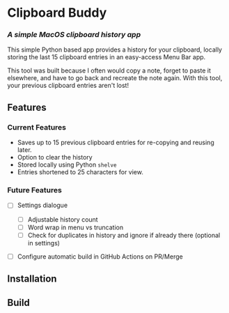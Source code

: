 # Clipboard Buddy

### _A simple MacOS clipboard history app_

This simple Python based app provides a history for your clipboard, locally storing the last 15 clipboard entries in an easy-access Menu Bar app. 

This tool was built because I often would copy a note, forget to paste it elsewhere, and have to go back and recreate the note again. With this tool, your previous clipboard entries aren't lost!
## Features
### Current Features
- Saves up to 15 previous clipboard entries for re-copying and reusing later.
- Option to clear the history
- Stored locally using Python `shelve`
- Entries shortened to 25 characters for view.
### Future Features
- [ ] Settings dialogue
    - [ ] Adjustable history count
    - [ ] Word wrap in menu vs truncation
    - [ ] Check for duplicates in history and ignore if already there (optional in settings)
- [ ] Configure automatic build in GitHub Actions on PR/Merge


## Installation

## Build
